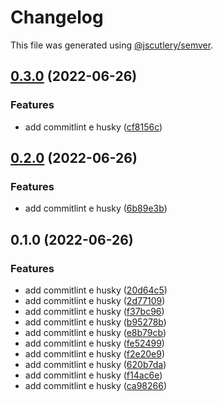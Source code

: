 # Changelog

This file was generated using [@jscutlery/semver](https://github.com/jscutlery/semver).

## [0.3.0](https://github.com/Jucian0/nx-monorepo/compare/use-fala-0.2.0...use-fala-0.3.0) (2022-06-26)


### Features

* add commitlint e husky ([cf8156c](https://github.com/Jucian0/nx-monorepo/commit/cf8156c68bb8f7f681aa467f7cb2cea700f09c49))

## [0.2.0](https://github.com/Jucian0/nx-monorepo/compare/use-fala-0.1.0...use-fala-0.2.0) (2022-06-26)


### Features

* add commitlint e husky ([6b89e3b](https://github.com/Jucian0/nx-monorepo/commit/6b89e3b35093a8512f6342d1b40d175622c19645))

## 0.1.0 (2022-06-26)


### Features

* add commitlint e husky ([20d64c5](https://github.com/Jucian0/nx-monorepo/commit/20d64c53853c8cc70ea366d19f7f7cca5bb1206d))
* add commitlint e husky ([2d77109](https://github.com/Jucian0/nx-monorepo/commit/2d7710966a1f6bb34f6eeae26ae88e7c1677d431))
* add commitlint e husky ([f37bc96](https://github.com/Jucian0/nx-monorepo/commit/f37bc9689b100421d0b55e553e9e57b2527df5db))
* add commitlint e husky ([b95278b](https://github.com/Jucian0/nx-monorepo/commit/b95278b3a2e00d98666e6e9aaab0a9c3f9644e20))
* add commitlint e husky ([e8b79cb](https://github.com/Jucian0/nx-monorepo/commit/e8b79cbc2bd358e018414153a44f0a2ef66f1f97))
* add commitlint e husky ([fe52499](https://github.com/Jucian0/nx-monorepo/commit/fe5249900375c9d4c8e00441b7ba57a2c61034d3))
* add commitlint e husky ([f2e20e9](https://github.com/Jucian0/nx-monorepo/commit/f2e20e91719fbca3241ce200d966567d834c813c))
* add commitlint e husky ([620b7da](https://github.com/Jucian0/nx-monorepo/commit/620b7da2f114f92f339fde1d40a684469973049b))
* add commitlint e husky ([f14ac6e](https://github.com/Jucian0/nx-monorepo/commit/f14ac6e9beb329f5778fb414e9865883bb7f7e24))
* add commitlint e husky ([ca98266](https://github.com/Jucian0/nx-monorepo/commit/ca9826658534ad8890142a9f5fb77a7d596ee952))
